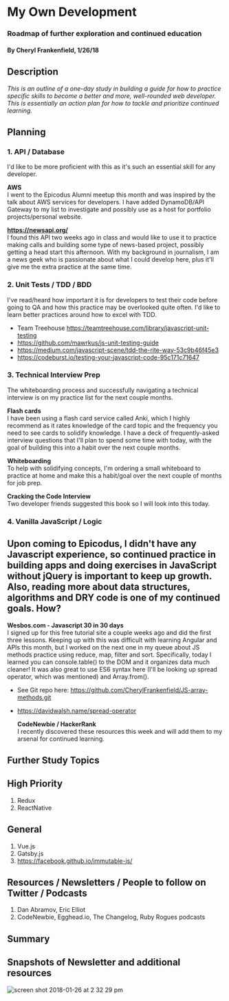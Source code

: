 # My Own Development

### Roadmap of further exploration and continued education

#### By Cheryl Frankenfield, 1/26/18

## Description

_This is an outline of a one-day study in building a guide for how to practice specific skills to become a better and more, well-rounded web developer. This is essentially an action plan for how to tackle and prioritize continued learning._

## Planning

### 1. API / Database 

I'd like to be more proficient with this as it's such an essential skill for any developer.
  
  **AWS** <br>
I went to the Epicodus Alumni meetup this month and was inspired by the talk about AWS services for developers. I have added DynamoDB/API Gateway to my list to investigate and possibly use as a host for portfolio projects/personal website.

  **https://newsapi.org/** <br>
I found this API two weeks ago in class and would like to use it to practice making calls and building some type of news-based project, possibly getting a head start this afternoon. With my background in journalism, I am a news geek who is passionate about what I could develop here, plus it'll give me the extra practice at the same time.

### 2. Unit Tests / TDD / BDD 

I've read/heard how important it is for developers to test their code before going to QA and how this practice may be overlooked quite often. I'd like to learn better practices around how to excel with TDD.
  
  * Team Treehouse
  https://teamtreehouse.com/library/javascript-unit-testing
  * https://github.com/mawrkus/js-unit-testing-guide
  * https://medium.com/javascript-scene/tdd-the-rite-way-53c9b46f45e3
  * https://codeburst.io/testing-your-javascript-code-95c171c71647

### 3. Technical Interview Prep 

The whiteboarding process and successfully navigating a technical interview is on my practice list for the next couple months.

  **Flash cards**<br>
I have been using a flash card service called Anki, which I highly recommend as it rates knowledge of the card topic and the frequency you need to see cards to solidify knowledge. I have a deck of frequently-asked interview questions that I'll plan to spend some time with today, with the goal of building this into a habit over the next couple months.

  **Whiteboarding**<br>
To help with solidifying concepts, I'm ordering a small whiteboard to practice at home and make this a habit/goal over the next couple of months for job prep.

  **Cracking the Code Interview**<br>
Two developer friends suggested this book so I will look into this today.

### 4. Vanilla JavaScript / Logic
Upon coming to Epicodus, I didn't have any Javascript experience, so continued practice in building apps and doing exercises in JavaScript without jQuery is important to keep up growth. Also, reading more about data structures, algorithms and DRY code is one of my continued goals.
  How?
  --------
  **Wesbos.com - Javascript 30 in 30 days** <br>
I signed up for this free tutorial site a couple weeks ago and did the first three lessons. Keeping up with this was difficult with learning Angular and APIs this month, but I worked on the next one in my queue about JS methods practice using reduce, map, filter and sort. Specifically, today I learned you can console.table() to the DOM and it organizes data much cleaner! It was also great to use ES6 syntax here (I'll be looking up spread operator, which was mentioned) and Array.from().
* See Git repo here: https://github.com/CherylFrankenfield/JS-array-methods.git
* https://davidwalsh.name/spread-operator

  **CodeNewbie / HackerRank** <br>
I recently discovered these resources this week and will add them to my arsenal for continued learning.

## Further Study Topics
High Priority
--------  
1. Redux
2. ReactNative

General
--------
1. Vue.js
2. Gatsby.js
3. https://facebook.github.io/immutable-js/

## Resources / Newsletters / People to follow on Twitter / Podcasts
1. Dan Abramov, Eric Elliot
2. CodeNewbie, Egghead.io, The Changelog, Ruby Rogues podcasts

## Summary

## Snapshots of Newsletter and additional resources
![screen shot 2018-01-26 at 2 32 29 pm](https://user-images.githubusercontent.com/32469854/35463764-27e4ccc0-02a7-11e8-8a0e-92984f0c7416.png)




